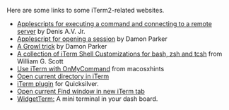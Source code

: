 Here are some links to some iTerm2-related websites.
<ul>
        <li><a href="http://homepage.mac.com/denao/scripts/">Applescripts for executing a command and connecting to a remote server</a> by Denis A.V. Jr.</li>
        <li><a href="http://damonparker.org/blog/2005/09/14/iterm-tricks/">Applescript for opening a session</a>  by Damon Parker</li>
        <li><a href="http://damonparker.org/blog/2006/11/13/iterm-and-growl/">A Growl trick</a> by Damon Parker</li>
        <li><a href="http://xanana.ucsc.edu/xtal/iterm_tab_customization.html">A collection of iTerm Shell Customizations for bash, zsh and tcsh</a> from William G. Scott</li>
        <li><a href="http://www.macosxhints.com/article.php?story=20030609222910699">Use iTerm with OnMyCommand</a> from macosxhints</li>
        <li><a href="http://www.bigbold.com/snippets/tag/iTerm">Open current directory in iTerm</a></li>
        <li><a href="http://docs.blacktree.com/quicksilver/plug-ins/iterm?DokuWiki=">iTerm plugin</a> for Quicksilver.</li>
        <li><a href="http://snippets.dzone.com/posts/show/961">Open current Find window in new iTerm tab</a></li>
        <li><a href="http://widgetterm.sourceforge.net/">WidgetTerm:</a> A mini terminal in your dash board.</li>
</ul>
